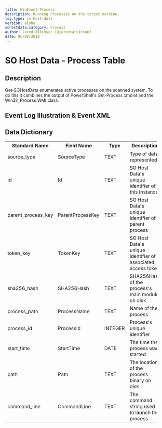 ```yaml
---
title: WinEvent-Process
description: Running Processes on the target machine.
log.type: so-host-data
version: alpha
sohostdata.category: Process
author: Jared Atkinson (@jaredcatkinson)
date: 06/09/2018
---
```


# SO Host Data - Process Table

## Description

Get-SOHostData enumerates active processes on the scanned system. To do this it combines the output of PowerShell's Get-Process cmdlet and the Win32_Process WMI class.

## Event Log Illustration & Event XML

## Data Dictionary

|	Standard Name	|	Field Name	|	Type	|	Description	|	Sample Value	|
|	-------------	|	----------	|	-------	|	-----------	|	------------	|
|	source_type	|	SourceType	|	TEXT	|	Type of data represented	|	WinEvent-Process	|
|	id	|	Id	|	TEXT	|	SO Host Data's unique identifier of this instance	|	BBB8A0D8A8A3EF0148FE5E4DF188E7FC39741EE4554152B9E6513FE95F4E377B	|
|	parent_process_key	|	ParentProcessKey	|	TEXT	|	SO Host Data's unique identifier of parent process	|	B8148C17D1C227B6D50E54CB6EF93738852340CF4682E63292F1197330BBE579	|
|	token_key	|	TokenKey	|	TEXT	|	SO Host Data's unique identifier of associated access token	|	8C3C0F18E053F361BF80D7BD126F67A5B7BE8241388802ABA430D751F60CD7D3	|
|	sha256_hash	|	SHA256Hash	|	TEXT	|	SHA256Hash of the process's main module on disk	|	CCC8538DD62F20999717E2BBAB58A18973B938968D699154DF9233698A899EFA	|
|	process_path	|	ProcessName	|	TEXT	|	Name of the process	|	powershell	|
|	process_id	|	ProcessId	|	INTEGER	|	Process's unique identifier	|	8540	|
|	start_time	|	StartTime	|	DATE	|	The time the process was started	|	2/20/2018 11:00:09 PM	|
|	path	|	Path	|	TEXT	|	The location of the process binary on disk	|	C:\Windows\System32\WindowsPowerShell\v1.0\powershell.exe	|
|	command_line	|	CommandLine	|	TEXT	|	The command string used to launch the process	|	"C:\Windows\System32\WindowsPowerShell\v1.0\powershell.exe"	|
